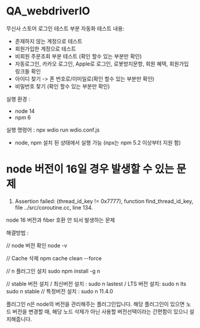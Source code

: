 # QA_webdriverIO
무신사 스토어 로그인 테스트 부분 자동화
테스트 내용:
 - 존재하지 않는 계정으로 테스트
 - 회원가입한 계정으로 테스트
 - 비회원 주문조회 부분 테스트 (확인 할수 있는 부분만 확인)
 - 자동로그인, 카카오 로그인, Apple로 로그인, 로봇방지문항, 회원 혜택, 회원가입 링크들 확인
 - 아이디 찾기 -> 폰 번호로/이미일로(확인 할수 있는 부분만 확인)
 - 비밀번호 찾기 (확인 할수 있는 부분만 확인)
 

실행 환경 :
 - node 14
 - npm 6

실행 명령어 : npx wdio run wdio.conf.js

 * node, npm 설치 된 상태에서 실행 가능 (npx는 npm 5.2 이상부터 지원 함)





# node 버전이 16일 경우 발생할 수 있는 문제 
1. Assertion failed: (thread_id_key != 0x7777), function find_thread_id_key, file ../src/coroutine.cc, line 134.
   
node 16 버전과 fiber 호환 안 되서 발생하는 문제

해결방법 : 

// node 버전 확인
node -v

// Cache 삭제
npm cache clean --force

// n 플러그인 설치
sudo npm install -g n

// stable 버전 설치      / 최신버전 설치 : sudo n lastest  / LTS 버전 설치: sudo n lts
sudo n stable          // 특정버전 설치 : sudo n 11.4.0 

플러그인 n은 node의 버전을 관리해주는 플러그인입니다. 해당 플러그인이 있으면 노드 버전을 변경할 때, 해당 노드 삭제가 아닌 사용할 버전선택이라는 간편함이 있으니 설치해줍니다.
